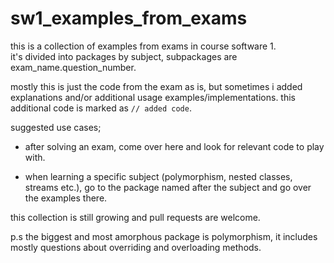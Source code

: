 # sw1_examples_from_exams

this is a collection of examples from exams in course software 1.<br>
it's divided into packages by subject, subpackages are exam_name.question_number.

mostly this is just the code from the exam as is, but sometimes i added explanations and/or additional usage examples/implementations.
this additional code is marked as `// added code`.

suggested use cases;
* after solving an exam, come over here and look for relevant code to play with.

* when learning a specific subject (polymorphism, nested classes, streams etc.), go to the package named after the subject and go over the examples there.

this collection is still growing and pull requests are welcome.


p.s
the biggest and most amorphous package is polymorphism, it includes mostly questions about overriding and overloading methods.
